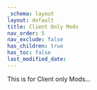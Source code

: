 ```yaml
---
_schema: layout
layout: default
title: Client Only Mods
nav_order: 5
nav_exclude: false
has_children: true
has_toc: false
last_modified_date:
---
```

This is for Client only Mods...